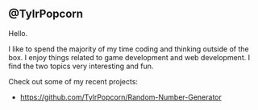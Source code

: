 @TylrPopcorn
-----
Hello. 

I like to spend the majority of my time coding and thinking outside of the box. I enjoy things related to game development and web development. I find the two topics very interesting and fun.

Check out some of my recent projects:
- https://github.com/TylrPopcorn/Random-Number-Generator
